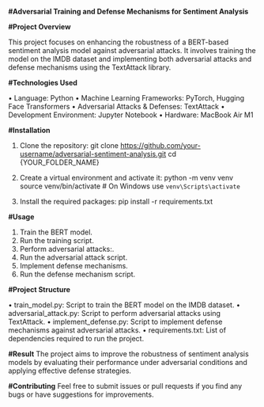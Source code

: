**#Adversarial Training and Defense Mechanisms for Sentiment Analysis**

**#Project Overview**

This project focuses on enhancing the robustness of a BERT-based sentiment analysis model against adversarial attacks. It involves training the model on the IMDB dataset and implementing both adversarial attacks and defense mechanisms using the TextAttack library.

**#Technologies Used**

• Language: Python
• Machine Learning Frameworks: PyTorch, Hugging Face Transformers
• Adversarial Attacks & Defenses: TextAttack
• Development Environment: Jupyter Notebook
• Hardware: MacBook Air M1


**#Installation**

1) Clone the repository:
git clone https://github.com/your-username/adversarial-sentiment-analysis.git
cd {YOUR_FOLDER_NAME}

2) Create a virtual environment and activate it:
python -m venv venv
source venv/bin/activate  # On Windows use `venv\Scripts\activate`

3) Install the required packages:
pip install -r requirements.txt


**#Usage**

1) Train the BERT model.
2) Run the training script.
3) Perform adversarial attacks:.
4) Run the adversarial attack script.
5) Implement defense mechanisms.
6) Run the defense mechanism script.

**#Project Structure**

• train_model.py: Script to train the BERT model on the IMDB dataset.
• adversarial_attack.py: Script to perform adversarial attacks using TextAttack.
• implement_defense.py: Script to implement defense mechanisms against adversarial attacks.
• requirements.txt: List of dependencies required to run the project.


**#Result**
The project aims to improve the robustness of sentiment analysis models by evaluating their performance under adversarial conditions and applying effective defense strategies.


**#Contributing**
Feel free to submit issues or pull requests if you find any bugs or have suggestions for improvements.

